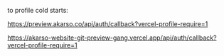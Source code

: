 

to profile cold starts:

https://preview.akarso.co/api/auth/callback?vercel-profile-require=1

https://akarso-website-git-preview-gang.vercel.app/api/auth/callback?vercel-profile-require=1

